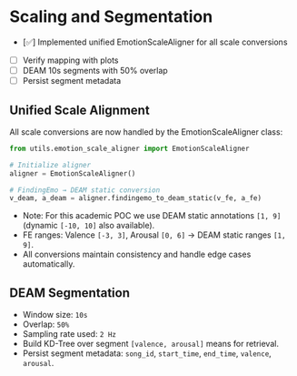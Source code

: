 # Scaling and Segmentation

- [✅] Implemented unified EmotionScaleAligner for all scale conversions
- [ ] Verify mapping with plots
- [ ] DEAM 10s segments with 50% overlap
- [ ] Persist segment metadata

## Unified Scale Alignment

All scale conversions are now handled by the EmotionScaleAligner class:

```python
from utils.emotion_scale_aligner import EmotionScaleAligner

# Initialize aligner
aligner = EmotionScaleAligner()

# FindingEmo → DEAM static conversion
v_deam, a_deam = aligner.findingemo_to_deam_static(v_fe, a_fe)
```

- Note: For this academic POC we use DEAM static annotations `[1, 9]` (dynamic `[-10, 10]` also available).
- FE ranges: Valence `[-3, 3]`, Arousal `[0, 6]` → DEAM static ranges `[1, 9]`.
- All conversions maintain consistency and handle edge cases automatically.

## DEAM Segmentation
- Window size: `10s`
- Overlap: `50%`
- Sampling rate used: `2 Hz`
- Build KD-Tree over segment `[valence, arousal]` means for retrieval.
- Persist segment metadata: `song_id`, `start_time`, `end_time`, `valence`, `arousal`.
